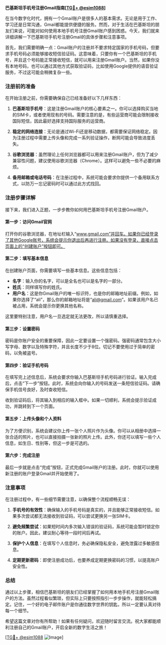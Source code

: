 **巴基斯坦手机号注册Gmail指南[[TG💪+ @esim1088](https://t.me/s/esim1088)]**

在当今数字化时代，拥有一个Gmail账户是很多人的基本需求。无论是用于工作、学习还是日常沟通，Gmail都能提供便捷的服务。然而，对于生活在巴基斯坦的朋友们来说，可能对如何使用本地手机号注册Gmail账户感到困惑。今天，我们就来详细讲解一下巴基斯坦手机号注册Gmail的具体步骤和注意事项。

首先，我们需要明确一点：Gmail账户的注册并不要求特定国家的手机号码，但要求手机号码必须能够接收短信验证码。这意味着，只要你有一个巴基斯坦的手机号，并且这个号码能正常接收短信，就可以用来注册Gmail账户。当然，如果你没有本地号码，也可以通过其他方式获取验证码，比如使用Google提供的语音验证服务，不过这可能会稍微复杂一些。

### 注册前的准备

在开始注册之前，你需要确保自己已经准备好以下几样东西：

1. **巴基斯坦手机号**：这是注册Gmail账户的核心要素之一。你可以选择购买当地的SIM卡，或者使用现有的号码。需要注意的是，有些运营商可能会限制接收国际短信，因此最好选择支持国际服务的运营商。

2. **稳定的网络连接**：无论是通过Wi-Fi还是移动数据，都需要保证网络稳定。因为注册过程中需要上传头像和完成一系列验证操作，断网可能会导致进度丢失。

3. **谷歌浏览器**：虽然理论上任何浏览器都可以用来注册Gmail账户，但为了减少兼容性问题，建议使用谷歌浏览器（Chrome）。这样可以避免一些不必要的麻烦。

4. **备用邮箱或电话号码**：在注册过程中，系统可能会要求你提供一个备用联系方式，以防万一忘记密码时可以通过此方式找回。

### 注册步骤详解

接下来，我们进入正题，一步步教你如何用巴基斯坦手机号注册Gmail账户。

#### 第一步：访问Gmail官网

打开你的谷歌浏览器，在地址栏输入“www.gmail.com”并回车。如果你已经登录了其他Google账号，系统会提示你退出后再进行注册。如果没有登录，直接点击页面上的“创建账户”按钮即可。

#### 第二步：填写基本信息

在创建账户页面，你需要填写一些基本信息。这些信息包括：

- **名字**：输入你的名字，可以是全名也可以是名字的一部分。
- **姓氏**：同样填写你的姓氏。
- **用户名**：这是你Gmail账户的唯一标识符，也是你的邮箱地址前缀。例如，如果你选择了“ali”，那么你的邮箱地址将是“ali@gmail.com”。如果该用户名已被占用，系统会提示你更换其他名称。

这里要特别注意，用户名一旦选定就无法更改，所以请慎重选择。

#### 第三步：设置密码

密码是你账户安全的重要保障，因此一定要设置一个强密码。强密码通常包含大小写字母、数字以及特殊字符，并且长度不少于8位。切记不要使用过于简单的密码，以免被盗号。

#### 第四步：验证手机号码

在填写完上述信息后，系统会要求你输入巴基斯坦手机号码进行验证。输入完成后，点击“下一步”按钮。此时，系统会向你输入的号码发送一条短信验证码。请确保手机信号良好，及时查收短信。

收到验证码后，将其输入到相应的输入框中。如果一切顺利，系统会提示验证成功，并跳转到下一个页面。

#### 第五步：上传头像和个人资料

为了方便识别，系统会建议你上传一张个人照片作为头像。你可以从相册中选择一张合适的照片，也可以直接拍摄一张新的照片上传。此外，你还可以填写一些个人信息，如生日、性别等，但这一步是可选的。

#### 第六步：完成注册

最后一步就是点击“完成”按钮，正式完成Gmail账户的注册。此时，你就可以使用新注册的账户登录Gmail并开始使用了。

### 注意事项

在注册过程中，有一些细节需要注意，以确保整个流程顺畅无误：

1. **手机号的有效性**：确保输入的手机号码是真实的，并且能够正常接收短信。如果多次尝试都无法接收到验证码，可以尝试更换另一张SIM卡。

2. **避免频繁尝试**：如果短时间内多次输入错误的验证码，系统可能会暂时锁定你的账户。因此，建议耐心等待一段时间后再试。

3. **保护个人信息**：在填写个人信息时，务必确保隐私安全，避免泄露过多敏感信息。

4. **定期更新密码**：即使注册成功后，也要养成定期更换密码的习惯，以提高账户安全性。

### 总结

通过以上步骤，相信巴基斯坦的朋友们已经掌握了如何用本地手机号注册Gmail账户的方法。虽然过程看似繁琐，但实际上只要按照指引一步步操作，就能轻松搞定。记住，一个好的电子邮件账户是你通往数字世界的钥匙，所以一定要认真对待每一个细节。

希望这篇文章对你有所帮助！如果有任何疑问，欢迎随时留言交流。祝大家都能顺利注册自己的Gmail账户，开启全新的数字生活之旅！

[[TG💪+ @esim1088](https://t.me/s/esim1088) ![Image](https://i.postimg.cc/4NQfJmqS/Snipaste-2025-05-13-00-14-12.png)]
